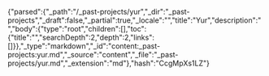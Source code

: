 {"parsed":{"_path":"/_past-projects/yur","_dir":"_past-projects","_draft":false,"_partial":true,"_locale":"","title":"Yur","description":"","body":{"type":"root","children":[],"toc":{"title":"","searchDepth":2,"depth":2,"links":[]}},"_type":"markdown","_id":"content:_past-projects:yur.md","_source":"content","_file":"_past-projects/yur.md","_extension":"md"},"hash":"CcgMpXs1LZ"}